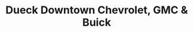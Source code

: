---
title: "Dueck Downtown Chevrolet, GMC & Buick"
url: /vancouver/dueck-downtown-chevrolet-gmc-and-buick/
shop: car
---